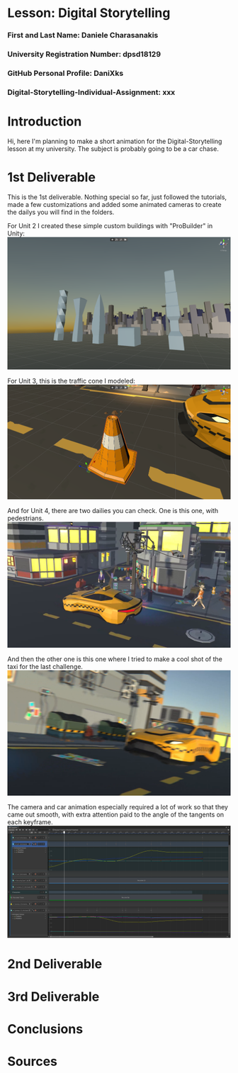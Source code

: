 # Lesson: Digital Storytelling

### First and Last Name: Daniele Charasanakis
### University Registration Number: dpsd18129
### GitHub Personal Profile: DaniXks
### Digital-Storytelling-Individual-Assignment: xxx

# Introduction
Hi, here I'm planning to make a short animation for the Digital-Storytelling lesson at my university.
The subject is probably going to be a car chase.

# 1st Deliverable
This is the 1st deliverable. Nothing special so far, just followed the tutorials, made a few customizations and added some animated cameras to create the dailys you will find in the folders.

For Unit 2 I created these simple custom buildings with "ProBuilder" in Unity:
![Screenshot](Capture_903.png)

For Unit 3, this is the traffic cone I modeled:
![Screenshot](Capture_904.png)

And for Unit 4, there are two dailies you can check. One is this one, with pedestrians.
![Screenshot](Capture_905.png)

And then the other one is this one where I tried to make a cool shot of the taxi for the last challenge.
![Screenshot](Capture_899.png)

The camera and car animation especially required a lot of work so that they came out smooth, with extra attention paid to the angle of the tangents on each keyframe.
![Screenshot](Capture_906.png)

# 2nd Deliverable


# 3rd Deliverable 


# Conclusions


# Sources
